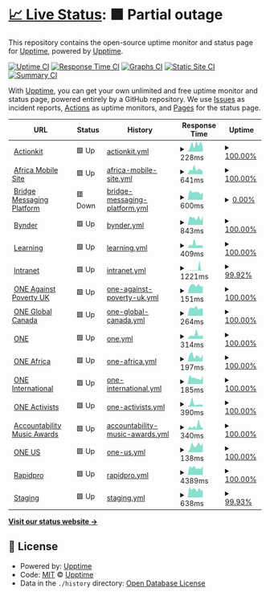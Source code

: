 # [📈 Live Status](https://status.one.org): <!--live status--> **🟧 Partial outage**

This repository contains the open-source uptime monitor and status page for [Upptime](https://upptime.js.org), powered by [Upptime](https://github.com/upptime/upptime).

[![Uptime CI](https://github.com/koj-co/upptime/workflows/Uptime%20CI/badge.svg)](https://github.com/koj-co/upptime/actions?query=workflow%3A%22Uptime+CI%22)
[![Response Time CI](https://github.com/koj-co/upptime/workflows/Response%20Time%20CI/badge.svg)](https://github.com/koj-co/upptime/actions?query=workflow%3A%22Response+Time+CI%22)
[![Graphs CI](https://github.com/koj-co/upptime/workflows/Graphs%20CI/badge.svg)](https://github.com/koj-co/upptime/actions?query=workflow%3A%22Graphs+CI%22)
[![Static Site CI](https://github.com/koj-co/upptime/workflows/Static%20Site%20CI/badge.svg)](https://github.com/koj-co/upptime/actions?query=workflow%3A%22Static+Site+CI%22)
[![Summary CI](https://github.com/koj-co/upptime/workflows/Summary%20CI/badge.svg)](https://github.com/koj-co/upptime/actions?query=workflow%3A%22Summary+CI%22)

With [Upptime](https://upptime.js.org), you can get your own unlimited and free uptime monitor and status page, powered entirely by a GitHub repository. We use [Issues](https://github.com/upptime/upptime/issues) as incident reports, [Actions](https://github.com/ONEcampaign/project_upptime/actions) as uptime monitors, and [Pages](https://status.one.org) for the status page.

<!--start: status pages-->
<!-- This summary is generated by Upptime (https://github.com/upptime/upptime) -->
<!-- Do not edit this manually, your changes will be overwritten -->
<!-- prettier-ignore -->
| URL | Status | History | Response Time | Uptime |
| --- | ------ | ------- | ------------- | ------ |
| <img alt="" src="https://favicons.githubusercontent.com/act.one.org" height="13"> [Actionkit](https://act.one.org) | 🟩 Up | [actionkit.yml](https://github.com/ONEcampaign/project_upptime/commits/HEAD/history/actionkit.yml) | <details><summary><img alt="Response time graph" src="./graphs/actionkit/response-time-week.png" height="20"> 228ms</summary><br><a href="https://status.one.org/history/actionkit"><img alt="Response time 351" src="https://img.shields.io/endpoint?url=https%3A%2F%2Fraw.githubusercontent.com%2FONEcampaign%2Fproject_upptime%2FHEAD%2Fapi%2Factionkit%2Fresponse-time.json"></a><br><a href="https://status.one.org/history/actionkit"><img alt="24-hour response time 172" src="https://img.shields.io/endpoint?url=https%3A%2F%2Fraw.githubusercontent.com%2FONEcampaign%2Fproject_upptime%2FHEAD%2Fapi%2Factionkit%2Fresponse-time-day.json"></a><br><a href="https://status.one.org/history/actionkit"><img alt="7-day response time 228" src="https://img.shields.io/endpoint?url=https%3A%2F%2Fraw.githubusercontent.com%2FONEcampaign%2Fproject_upptime%2FHEAD%2Fapi%2Factionkit%2Fresponse-time-week.json"></a><br><a href="https://status.one.org/history/actionkit"><img alt="30-day response time 267" src="https://img.shields.io/endpoint?url=https%3A%2F%2Fraw.githubusercontent.com%2FONEcampaign%2Fproject_upptime%2FHEAD%2Fapi%2Factionkit%2Fresponse-time-month.json"></a><br><a href="https://status.one.org/history/actionkit"><img alt="1-year response time 343" src="https://img.shields.io/endpoint?url=https%3A%2F%2Fraw.githubusercontent.com%2FONEcampaign%2Fproject_upptime%2FHEAD%2Fapi%2Factionkit%2Fresponse-time-year.json"></a></details> | <details><summary><a href="https://status.one.org/history/actionkit">100.00%</a></summary><a href="https://status.one.org/history/actionkit"><img alt="All-time uptime 99.99%" src="https://img.shields.io/endpoint?url=https%3A%2F%2Fraw.githubusercontent.com%2FONEcampaign%2Fproject_upptime%2FHEAD%2Fapi%2Factionkit%2Fuptime.json"></a><br><a href="https://status.one.org/history/actionkit"><img alt="24-hour uptime 100.00%" src="https://img.shields.io/endpoint?url=https%3A%2F%2Fraw.githubusercontent.com%2FONEcampaign%2Fproject_upptime%2FHEAD%2Fapi%2Factionkit%2Fuptime-day.json"></a><br><a href="https://status.one.org/history/actionkit"><img alt="7-day uptime 100.00%" src="https://img.shields.io/endpoint?url=https%3A%2F%2Fraw.githubusercontent.com%2FONEcampaign%2Fproject_upptime%2FHEAD%2Fapi%2Factionkit%2Fuptime-week.json"></a><br><a href="https://status.one.org/history/actionkit"><img alt="30-day uptime 100.00%" src="https://img.shields.io/endpoint?url=https%3A%2F%2Fraw.githubusercontent.com%2FONEcampaign%2Fproject_upptime%2FHEAD%2Fapi%2Factionkit%2Fuptime-month.json"></a><br><a href="https://status.one.org/history/actionkit"><img alt="1-year uptime 99.99%" src="https://img.shields.io/endpoint?url=https%3A%2F%2Fraw.githubusercontent.com%2FONEcampaign%2Fproject_upptime%2FHEAD%2Fapi%2Factionkit%2Fuptime-year.json"></a></details>
| <img alt="" src="https://favicons.githubusercontent.com/m.one.org" height="13"> [Africa Mobile Site](https://m.one.org/us) | 🟩 Up | [africa-mobile-site.yml](https://github.com/ONEcampaign/project_upptime/commits/HEAD/history/africa-mobile-site.yml) | <details><summary><img alt="Response time graph" src="./graphs/africa-mobile-site/response-time-week.png" height="20"> 641ms</summary><br><a href="https://status.one.org/history/africa-mobile-site"><img alt="Response time 508" src="https://img.shields.io/endpoint?url=https%3A%2F%2Fraw.githubusercontent.com%2FONEcampaign%2Fproject_upptime%2FHEAD%2Fapi%2Fafrica-mobile-site%2Fresponse-time.json"></a><br><a href="https://status.one.org/history/africa-mobile-site"><img alt="24-hour response time 369" src="https://img.shields.io/endpoint?url=https%3A%2F%2Fraw.githubusercontent.com%2FONEcampaign%2Fproject_upptime%2FHEAD%2Fapi%2Fafrica-mobile-site%2Fresponse-time-day.json"></a><br><a href="https://status.one.org/history/africa-mobile-site"><img alt="7-day response time 641" src="https://img.shields.io/endpoint?url=https%3A%2F%2Fraw.githubusercontent.com%2FONEcampaign%2Fproject_upptime%2FHEAD%2Fapi%2Fafrica-mobile-site%2Fresponse-time-week.json"></a><br><a href="https://status.one.org/history/africa-mobile-site"><img alt="30-day response time 617" src="https://img.shields.io/endpoint?url=https%3A%2F%2Fraw.githubusercontent.com%2FONEcampaign%2Fproject_upptime%2FHEAD%2Fapi%2Fafrica-mobile-site%2Fresponse-time-month.json"></a><br><a href="https://status.one.org/history/africa-mobile-site"><img alt="1-year response time 531" src="https://img.shields.io/endpoint?url=https%3A%2F%2Fraw.githubusercontent.com%2FONEcampaign%2Fproject_upptime%2FHEAD%2Fapi%2Fafrica-mobile-site%2Fresponse-time-year.json"></a></details> | <details><summary><a href="https://status.one.org/history/africa-mobile-site">100.00%</a></summary><a href="https://status.one.org/history/africa-mobile-site"><img alt="All-time uptime 99.98%" src="https://img.shields.io/endpoint?url=https%3A%2F%2Fraw.githubusercontent.com%2FONEcampaign%2Fproject_upptime%2FHEAD%2Fapi%2Fafrica-mobile-site%2Fuptime.json"></a><br><a href="https://status.one.org/history/africa-mobile-site"><img alt="24-hour uptime 100.00%" src="https://img.shields.io/endpoint?url=https%3A%2F%2Fraw.githubusercontent.com%2FONEcampaign%2Fproject_upptime%2FHEAD%2Fapi%2Fafrica-mobile-site%2Fuptime-day.json"></a><br><a href="https://status.one.org/history/africa-mobile-site"><img alt="7-day uptime 100.00%" src="https://img.shields.io/endpoint?url=https%3A%2F%2Fraw.githubusercontent.com%2FONEcampaign%2Fproject_upptime%2FHEAD%2Fapi%2Fafrica-mobile-site%2Fuptime-week.json"></a><br><a href="https://status.one.org/history/africa-mobile-site"><img alt="30-day uptime 100.00%" src="https://img.shields.io/endpoint?url=https%3A%2F%2Fraw.githubusercontent.com%2FONEcampaign%2Fproject_upptime%2FHEAD%2Fapi%2Fafrica-mobile-site%2Fuptime-month.json"></a><br><a href="https://status.one.org/history/africa-mobile-site"><img alt="1-year uptime 99.99%" src="https://img.shields.io/endpoint?url=https%3A%2F%2Fraw.githubusercontent.com%2FONEcampaign%2Fproject_upptime%2FHEAD%2Fapi%2Fafrica-mobile-site%2Fuptime-year.json"></a></details>
| <img alt="" src="https://favicons.githubusercontent.com/api.messaging.dev.one.org" height="13"> [Bridge Messaging Platform](https://api.messaging.dev.one.org/prod/gqlgw/countries/fuzzySearch?search=test) | 🟥 Down | [bridge-messaging-platform.yml](https://github.com/ONEcampaign/project_upptime/commits/HEAD/history/bridge-messaging-platform.yml) | <details><summary><img alt="Response time graph" src="./graphs/bridge-messaging-platform/response-time-week.png" height="20"> 600ms</summary><br><a href="https://status.one.org/history/bridge-messaging-platform"><img alt="Response time 584" src="https://img.shields.io/endpoint?url=https%3A%2F%2Fraw.githubusercontent.com%2FONEcampaign%2Fproject_upptime%2FHEAD%2Fapi%2Fbridge-messaging-platform%2Fresponse-time.json"></a><br><a href="https://status.one.org/history/bridge-messaging-platform"><img alt="24-hour response time 604" src="https://img.shields.io/endpoint?url=https%3A%2F%2Fraw.githubusercontent.com%2FONEcampaign%2Fproject_upptime%2FHEAD%2Fapi%2Fbridge-messaging-platform%2Fresponse-time-day.json"></a><br><a href="https://status.one.org/history/bridge-messaging-platform"><img alt="7-day response time 600" src="https://img.shields.io/endpoint?url=https%3A%2F%2Fraw.githubusercontent.com%2FONEcampaign%2Fproject_upptime%2FHEAD%2Fapi%2Fbridge-messaging-platform%2Fresponse-time-week.json"></a><br><a href="https://status.one.org/history/bridge-messaging-platform"><img alt="30-day response time 564" src="https://img.shields.io/endpoint?url=https%3A%2F%2Fraw.githubusercontent.com%2FONEcampaign%2Fproject_upptime%2FHEAD%2Fapi%2Fbridge-messaging-platform%2Fresponse-time-month.json"></a><br><a href="https://status.one.org/history/bridge-messaging-platform"><img alt="1-year response time 618" src="https://img.shields.io/endpoint?url=https%3A%2F%2Fraw.githubusercontent.com%2FONEcampaign%2Fproject_upptime%2FHEAD%2Fapi%2Fbridge-messaging-platform%2Fresponse-time-year.json"></a></details> | <details><summary><a href="https://status.one.org/history/bridge-messaging-platform">0.00%</a></summary><a href="https://status.one.org/history/bridge-messaging-platform"><img alt="All-time uptime 90.87%" src="https://img.shields.io/endpoint?url=https%3A%2F%2Fraw.githubusercontent.com%2FONEcampaign%2Fproject_upptime%2FHEAD%2Fapi%2Fbridge-messaging-platform%2Fuptime.json"></a><br><a href="https://status.one.org/history/bridge-messaging-platform"><img alt="24-hour uptime 0.00%" src="https://img.shields.io/endpoint?url=https%3A%2F%2Fraw.githubusercontent.com%2FONEcampaign%2Fproject_upptime%2FHEAD%2Fapi%2Fbridge-messaging-platform%2Fuptime-day.json"></a><br><a href="https://status.one.org/history/bridge-messaging-platform"><img alt="7-day uptime 0.00%" src="https://img.shields.io/endpoint?url=https%3A%2F%2Fraw.githubusercontent.com%2FONEcampaign%2Fproject_upptime%2FHEAD%2Fapi%2Fbridge-messaging-platform%2Fuptime-week.json"></a><br><a href="https://status.one.org/history/bridge-messaging-platform"><img alt="30-day uptime 7.96%" src="https://img.shields.io/endpoint?url=https%3A%2F%2Fraw.githubusercontent.com%2FONEcampaign%2Fproject_upptime%2FHEAD%2Fapi%2Fbridge-messaging-platform%2Fuptime-month.json"></a><br><a href="https://status.one.org/history/bridge-messaging-platform"><img alt="1-year uptime 88.42%" src="https://img.shields.io/endpoint?url=https%3A%2F%2Fraw.githubusercontent.com%2FONEcampaign%2Fproject_upptime%2FHEAD%2Fapi%2Fbridge-messaging-platform%2Fuptime-year.json"></a></details>
| <img alt="" src="https://favicons.githubusercontent.com/assets.one.org" height="13"> [Bynder](https://assets.one.org) | 🟩 Up | [bynder.yml](https://github.com/ONEcampaign/project_upptime/commits/HEAD/history/bynder.yml) | <details><summary><img alt="Response time graph" src="./graphs/bynder/response-time-week.png" height="20"> 843ms</summary><br><a href="https://status.one.org/history/bynder"><img alt="Response time 688" src="https://img.shields.io/endpoint?url=https%3A%2F%2Fraw.githubusercontent.com%2FONEcampaign%2Fproject_upptime%2FHEAD%2Fapi%2Fbynder%2Fresponse-time.json"></a><br><a href="https://status.one.org/history/bynder"><img alt="24-hour response time 1038" src="https://img.shields.io/endpoint?url=https%3A%2F%2Fraw.githubusercontent.com%2FONEcampaign%2Fproject_upptime%2FHEAD%2Fapi%2Fbynder%2Fresponse-time-day.json"></a><br><a href="https://status.one.org/history/bynder"><img alt="7-day response time 843" src="https://img.shields.io/endpoint?url=https%3A%2F%2Fraw.githubusercontent.com%2FONEcampaign%2Fproject_upptime%2FHEAD%2Fapi%2Fbynder%2Fresponse-time-week.json"></a><br><a href="https://status.one.org/history/bynder"><img alt="30-day response time 796" src="https://img.shields.io/endpoint?url=https%3A%2F%2Fraw.githubusercontent.com%2FONEcampaign%2Fproject_upptime%2FHEAD%2Fapi%2Fbynder%2Fresponse-time-month.json"></a><br><a href="https://status.one.org/history/bynder"><img alt="1-year response time 762" src="https://img.shields.io/endpoint?url=https%3A%2F%2Fraw.githubusercontent.com%2FONEcampaign%2Fproject_upptime%2FHEAD%2Fapi%2Fbynder%2Fresponse-time-year.json"></a></details> | <details><summary><a href="https://status.one.org/history/bynder">100.00%</a></summary><a href="https://status.one.org/history/bynder"><img alt="All-time uptime 99.98%" src="https://img.shields.io/endpoint?url=https%3A%2F%2Fraw.githubusercontent.com%2FONEcampaign%2Fproject_upptime%2FHEAD%2Fapi%2Fbynder%2Fuptime.json"></a><br><a href="https://status.one.org/history/bynder"><img alt="24-hour uptime 100.00%" src="https://img.shields.io/endpoint?url=https%3A%2F%2Fraw.githubusercontent.com%2FONEcampaign%2Fproject_upptime%2FHEAD%2Fapi%2Fbynder%2Fuptime-day.json"></a><br><a href="https://status.one.org/history/bynder"><img alt="7-day uptime 100.00%" src="https://img.shields.io/endpoint?url=https%3A%2F%2Fraw.githubusercontent.com%2FONEcampaign%2Fproject_upptime%2FHEAD%2Fapi%2Fbynder%2Fuptime-week.json"></a><br><a href="https://status.one.org/history/bynder"><img alt="30-day uptime 100.00%" src="https://img.shields.io/endpoint?url=https%3A%2F%2Fraw.githubusercontent.com%2FONEcampaign%2Fproject_upptime%2FHEAD%2Fapi%2Fbynder%2Fuptime-month.json"></a><br><a href="https://status.one.org/history/bynder"><img alt="1-year uptime 99.97%" src="https://img.shields.io/endpoint?url=https%3A%2F%2Fraw.githubusercontent.com%2FONEcampaign%2Fproject_upptime%2FHEAD%2Fapi%2Fbynder%2Fuptime-year.json"></a></details>
| <img alt="" src="https://favicons.githubusercontent.com/learning.one.org" height="13"> [Learning](https://learning.one.org) | 🟩 Up | [learning.yml](https://github.com/ONEcampaign/project_upptime/commits/HEAD/history/learning.yml) | <details><summary><img alt="Response time graph" src="./graphs/learning/response-time-week.png" height="20"> 409ms</summary><br><a href="https://status.one.org/history/learning"><img alt="Response time 351" src="https://img.shields.io/endpoint?url=https%3A%2F%2Fraw.githubusercontent.com%2FONEcampaign%2Fproject_upptime%2FHEAD%2Fapi%2Flearning%2Fresponse-time.json"></a><br><a href="https://status.one.org/history/learning"><img alt="24-hour response time 317" src="https://img.shields.io/endpoint?url=https%3A%2F%2Fraw.githubusercontent.com%2FONEcampaign%2Fproject_upptime%2FHEAD%2Fapi%2Flearning%2Fresponse-time-day.json"></a><br><a href="https://status.one.org/history/learning"><img alt="7-day response time 409" src="https://img.shields.io/endpoint?url=https%3A%2F%2Fraw.githubusercontent.com%2FONEcampaign%2Fproject_upptime%2FHEAD%2Fapi%2Flearning%2Fresponse-time-week.json"></a><br><a href="https://status.one.org/history/learning"><img alt="30-day response time 361" src="https://img.shields.io/endpoint?url=https%3A%2F%2Fraw.githubusercontent.com%2FONEcampaign%2Fproject_upptime%2FHEAD%2Fapi%2Flearning%2Fresponse-time-month.json"></a><br><a href="https://status.one.org/history/learning"><img alt="1-year response time 351" src="https://img.shields.io/endpoint?url=https%3A%2F%2Fraw.githubusercontent.com%2FONEcampaign%2Fproject_upptime%2FHEAD%2Fapi%2Flearning%2Fresponse-time-year.json"></a></details> | <details><summary><a href="https://status.one.org/history/learning">100.00%</a></summary><a href="https://status.one.org/history/learning"><img alt="All-time uptime 99.99%" src="https://img.shields.io/endpoint?url=https%3A%2F%2Fraw.githubusercontent.com%2FONEcampaign%2Fproject_upptime%2FHEAD%2Fapi%2Flearning%2Fuptime.json"></a><br><a href="https://status.one.org/history/learning"><img alt="24-hour uptime 100.00%" src="https://img.shields.io/endpoint?url=https%3A%2F%2Fraw.githubusercontent.com%2FONEcampaign%2Fproject_upptime%2FHEAD%2Fapi%2Flearning%2Fuptime-day.json"></a><br><a href="https://status.one.org/history/learning"><img alt="7-day uptime 100.00%" src="https://img.shields.io/endpoint?url=https%3A%2F%2Fraw.githubusercontent.com%2FONEcampaign%2Fproject_upptime%2FHEAD%2Fapi%2Flearning%2Fuptime-week.json"></a><br><a href="https://status.one.org/history/learning"><img alt="30-day uptime 99.97%" src="https://img.shields.io/endpoint?url=https%3A%2F%2Fraw.githubusercontent.com%2FONEcampaign%2Fproject_upptime%2FHEAD%2Fapi%2Flearning%2Fuptime-month.json"></a><br><a href="https://status.one.org/history/learning"><img alt="1-year uptime 99.99%" src="https://img.shields.io/endpoint?url=https%3A%2F%2Fraw.githubusercontent.com%2FONEcampaign%2Fproject_upptime%2FHEAD%2Fapi%2Flearning%2Fuptime-year.json"></a></details>
| <img alt="" src="https://favicons.githubusercontent.com/intranet.one.org" height="13"> [Intranet](https://intranet.one.org) | 🟩 Up | [intranet.yml](https://github.com/ONEcampaign/project_upptime/commits/HEAD/history/intranet.yml) | <details><summary><img alt="Response time graph" src="./graphs/intranet/response-time-week.png" height="20"> 1221ms</summary><br><a href="https://status.one.org/history/intranet"><img alt="Response time 1274" src="https://img.shields.io/endpoint?url=https%3A%2F%2Fraw.githubusercontent.com%2FONEcampaign%2Fproject_upptime%2FHEAD%2Fapi%2Fintranet%2Fresponse-time.json"></a><br><a href="https://status.one.org/history/intranet"><img alt="24-hour response time 3209" src="https://img.shields.io/endpoint?url=https%3A%2F%2Fraw.githubusercontent.com%2FONEcampaign%2Fproject_upptime%2FHEAD%2Fapi%2Fintranet%2Fresponse-time-day.json"></a><br><a href="https://status.one.org/history/intranet"><img alt="7-day response time 1221" src="https://img.shields.io/endpoint?url=https%3A%2F%2Fraw.githubusercontent.com%2FONEcampaign%2Fproject_upptime%2FHEAD%2Fapi%2Fintranet%2Fresponse-time-week.json"></a><br><a href="https://status.one.org/history/intranet"><img alt="30-day response time 1136" src="https://img.shields.io/endpoint?url=https%3A%2F%2Fraw.githubusercontent.com%2FONEcampaign%2Fproject_upptime%2FHEAD%2Fapi%2Fintranet%2Fresponse-time-month.json"></a><br><a href="https://status.one.org/history/intranet"><img alt="1-year response time 1213" src="https://img.shields.io/endpoint?url=https%3A%2F%2Fraw.githubusercontent.com%2FONEcampaign%2Fproject_upptime%2FHEAD%2Fapi%2Fintranet%2Fresponse-time-year.json"></a></details> | <details><summary><a href="https://status.one.org/history/intranet">99.92%</a></summary><a href="https://status.one.org/history/intranet"><img alt="All-time uptime 99.96%" src="https://img.shields.io/endpoint?url=https%3A%2F%2Fraw.githubusercontent.com%2FONEcampaign%2Fproject_upptime%2FHEAD%2Fapi%2Fintranet%2Fuptime.json"></a><br><a href="https://status.one.org/history/intranet"><img alt="24-hour uptime 99.42%" src="https://img.shields.io/endpoint?url=https%3A%2F%2Fraw.githubusercontent.com%2FONEcampaign%2Fproject_upptime%2FHEAD%2Fapi%2Fintranet%2Fuptime-day.json"></a><br><a href="https://status.one.org/history/intranet"><img alt="7-day uptime 99.92%" src="https://img.shields.io/endpoint?url=https%3A%2F%2Fraw.githubusercontent.com%2FONEcampaign%2Fproject_upptime%2FHEAD%2Fapi%2Fintranet%2Fuptime-week.json"></a><br><a href="https://status.one.org/history/intranet"><img alt="30-day uptime 99.92%" src="https://img.shields.io/endpoint?url=https%3A%2F%2Fraw.githubusercontent.com%2FONEcampaign%2Fproject_upptime%2FHEAD%2Fapi%2Fintranet%2Fuptime-month.json"></a><br><a href="https://status.one.org/history/intranet"><img alt="1-year uptime 99.96%" src="https://img.shields.io/endpoint?url=https%3A%2F%2Fraw.githubusercontent.com%2FONEcampaign%2Fproject_upptime%2FHEAD%2Fapi%2Fintranet%2Fuptime-year.json"></a></details>
| <img alt="" src="https://favicons.githubusercontent.com/www.oneagainstpoverty.org.uk" height="13"> [ONE Against Poverty UK](https://www.oneagainstpoverty.org.uk) | 🟩 Up | [one-against-poverty-uk.yml](https://github.com/ONEcampaign/project_upptime/commits/HEAD/history/one-against-poverty-uk.yml) | <details><summary><img alt="Response time graph" src="./graphs/one-against-poverty-uk/response-time-week.png" height="20"> 151ms</summary><br><a href="https://status.one.org/history/one-against-poverty-uk"><img alt="Response time 197" src="https://img.shields.io/endpoint?url=https%3A%2F%2Fraw.githubusercontent.com%2FONEcampaign%2Fproject_upptime%2FHEAD%2Fapi%2Fone-against-poverty-uk%2Fresponse-time.json"></a><br><a href="https://status.one.org/history/one-against-poverty-uk"><img alt="24-hour response time 132" src="https://img.shields.io/endpoint?url=https%3A%2F%2Fraw.githubusercontent.com%2FONEcampaign%2Fproject_upptime%2FHEAD%2Fapi%2Fone-against-poverty-uk%2Fresponse-time-day.json"></a><br><a href="https://status.one.org/history/one-against-poverty-uk"><img alt="7-day response time 151" src="https://img.shields.io/endpoint?url=https%3A%2F%2Fraw.githubusercontent.com%2FONEcampaign%2Fproject_upptime%2FHEAD%2Fapi%2Fone-against-poverty-uk%2Fresponse-time-week.json"></a><br><a href="https://status.one.org/history/one-against-poverty-uk"><img alt="30-day response time 152" src="https://img.shields.io/endpoint?url=https%3A%2F%2Fraw.githubusercontent.com%2FONEcampaign%2Fproject_upptime%2FHEAD%2Fapi%2Fone-against-poverty-uk%2Fresponse-time-month.json"></a><br><a href="https://status.one.org/history/one-against-poverty-uk"><img alt="1-year response time 214" src="https://img.shields.io/endpoint?url=https%3A%2F%2Fraw.githubusercontent.com%2FONEcampaign%2Fproject_upptime%2FHEAD%2Fapi%2Fone-against-poverty-uk%2Fresponse-time-year.json"></a></details> | <details><summary><a href="https://status.one.org/history/one-against-poverty-uk">100.00%</a></summary><a href="https://status.one.org/history/one-against-poverty-uk"><img alt="All-time uptime 99.96%" src="https://img.shields.io/endpoint?url=https%3A%2F%2Fraw.githubusercontent.com%2FONEcampaign%2Fproject_upptime%2FHEAD%2Fapi%2Fone-against-poverty-uk%2Fuptime.json"></a><br><a href="https://status.one.org/history/one-against-poverty-uk"><img alt="24-hour uptime 100.00%" src="https://img.shields.io/endpoint?url=https%3A%2F%2Fraw.githubusercontent.com%2FONEcampaign%2Fproject_upptime%2FHEAD%2Fapi%2Fone-against-poverty-uk%2Fuptime-day.json"></a><br><a href="https://status.one.org/history/one-against-poverty-uk"><img alt="7-day uptime 100.00%" src="https://img.shields.io/endpoint?url=https%3A%2F%2Fraw.githubusercontent.com%2FONEcampaign%2Fproject_upptime%2FHEAD%2Fapi%2Fone-against-poverty-uk%2Fuptime-week.json"></a><br><a href="https://status.one.org/history/one-against-poverty-uk"><img alt="30-day uptime 100.00%" src="https://img.shields.io/endpoint?url=https%3A%2F%2Fraw.githubusercontent.com%2FONEcampaign%2Fproject_upptime%2FHEAD%2Fapi%2Fone-against-poverty-uk%2Fuptime-month.json"></a><br><a href="https://status.one.org/history/one-against-poverty-uk"><img alt="1-year uptime 99.99%" src="https://img.shields.io/endpoint?url=https%3A%2F%2Fraw.githubusercontent.com%2FONEcampaign%2Fproject_upptime%2FHEAD%2Fapi%2Fone-against-poverty-uk%2Fuptime-year.json"></a></details>
| <img alt="" src="https://favicons.githubusercontent.com/www.oneglobalcanada.com" height="13"> [ONE Global Canada](https://www.oneglobalcanada.com) | 🟩 Up | [one-global-canada.yml](https://github.com/ONEcampaign/project_upptime/commits/HEAD/history/one-global-canada.yml) | <details><summary><img alt="Response time graph" src="./graphs/one-global-canada/response-time-week.png" height="20"> 264ms</summary><br><a href="https://status.one.org/history/one-global-canada"><img alt="Response time 220" src="https://img.shields.io/endpoint?url=https%3A%2F%2Fraw.githubusercontent.com%2FONEcampaign%2Fproject_upptime%2FHEAD%2Fapi%2Fone-global-canada%2Fresponse-time.json"></a><br><a href="https://status.one.org/history/one-global-canada"><img alt="24-hour response time 244" src="https://img.shields.io/endpoint?url=https%3A%2F%2Fraw.githubusercontent.com%2FONEcampaign%2Fproject_upptime%2FHEAD%2Fapi%2Fone-global-canada%2Fresponse-time-day.json"></a><br><a href="https://status.one.org/history/one-global-canada"><img alt="7-day response time 264" src="https://img.shields.io/endpoint?url=https%3A%2F%2Fraw.githubusercontent.com%2FONEcampaign%2Fproject_upptime%2FHEAD%2Fapi%2Fone-global-canada%2Fresponse-time-week.json"></a><br><a href="https://status.one.org/history/one-global-canada"><img alt="30-day response time 253" src="https://img.shields.io/endpoint?url=https%3A%2F%2Fraw.githubusercontent.com%2FONEcampaign%2Fproject_upptime%2FHEAD%2Fapi%2Fone-global-canada%2Fresponse-time-month.json"></a><br><a href="https://status.one.org/history/one-global-canada"><img alt="1-year response time 252" src="https://img.shields.io/endpoint?url=https%3A%2F%2Fraw.githubusercontent.com%2FONEcampaign%2Fproject_upptime%2FHEAD%2Fapi%2Fone-global-canada%2Fresponse-time-year.json"></a></details> | <details><summary><a href="https://status.one.org/history/one-global-canada">100.00%</a></summary><a href="https://status.one.org/history/one-global-canada"><img alt="All-time uptime 99.98%" src="https://img.shields.io/endpoint?url=https%3A%2F%2Fraw.githubusercontent.com%2FONEcampaign%2Fproject_upptime%2FHEAD%2Fapi%2Fone-global-canada%2Fuptime.json"></a><br><a href="https://status.one.org/history/one-global-canada"><img alt="24-hour uptime 100.00%" src="https://img.shields.io/endpoint?url=https%3A%2F%2Fraw.githubusercontent.com%2FONEcampaign%2Fproject_upptime%2FHEAD%2Fapi%2Fone-global-canada%2Fuptime-day.json"></a><br><a href="https://status.one.org/history/one-global-canada"><img alt="7-day uptime 100.00%" src="https://img.shields.io/endpoint?url=https%3A%2F%2Fraw.githubusercontent.com%2FONEcampaign%2Fproject_upptime%2FHEAD%2Fapi%2Fone-global-canada%2Fuptime-week.json"></a><br><a href="https://status.one.org/history/one-global-canada"><img alt="30-day uptime 100.00%" src="https://img.shields.io/endpoint?url=https%3A%2F%2Fraw.githubusercontent.com%2FONEcampaign%2Fproject_upptime%2FHEAD%2Fapi%2Fone-global-canada%2Fuptime-month.json"></a><br><a href="https://status.one.org/history/one-global-canada"><img alt="1-year uptime 99.99%" src="https://img.shields.io/endpoint?url=https%3A%2F%2Fraw.githubusercontent.com%2FONEcampaign%2Fproject_upptime%2FHEAD%2Fapi%2Fone-global-canada%2Fuptime-year.json"></a></details>
| <img alt="" src="https://favicons.githubusercontent.com/www.one.org" height="13"> [ONE](https://www.one.org) | 🟩 Up | [one.yml](https://github.com/ONEcampaign/project_upptime/commits/HEAD/history/one.yml) | <details><summary><img alt="Response time graph" src="./graphs/one/response-time-week.png" height="20"> 314ms</summary><br><a href="https://status.one.org/history/one"><img alt="Response time 299" src="https://img.shields.io/endpoint?url=https%3A%2F%2Fraw.githubusercontent.com%2FONEcampaign%2Fproject_upptime%2FHEAD%2Fapi%2Fone%2Fresponse-time.json"></a><br><a href="https://status.one.org/history/one"><img alt="24-hour response time 300" src="https://img.shields.io/endpoint?url=https%3A%2F%2Fraw.githubusercontent.com%2FONEcampaign%2Fproject_upptime%2FHEAD%2Fapi%2Fone%2Fresponse-time-day.json"></a><br><a href="https://status.one.org/history/one"><img alt="7-day response time 314" src="https://img.shields.io/endpoint?url=https%3A%2F%2Fraw.githubusercontent.com%2FONEcampaign%2Fproject_upptime%2FHEAD%2Fapi%2Fone%2Fresponse-time-week.json"></a><br><a href="https://status.one.org/history/one"><img alt="30-day response time 293" src="https://img.shields.io/endpoint?url=https%3A%2F%2Fraw.githubusercontent.com%2FONEcampaign%2Fproject_upptime%2FHEAD%2Fapi%2Fone%2Fresponse-time-month.json"></a><br><a href="https://status.one.org/history/one"><img alt="1-year response time 283" src="https://img.shields.io/endpoint?url=https%3A%2F%2Fraw.githubusercontent.com%2FONEcampaign%2Fproject_upptime%2FHEAD%2Fapi%2Fone%2Fresponse-time-year.json"></a></details> | <details><summary><a href="https://status.one.org/history/one">100.00%</a></summary><a href="https://status.one.org/history/one"><img alt="All-time uptime 99.99%" src="https://img.shields.io/endpoint?url=https%3A%2F%2Fraw.githubusercontent.com%2FONEcampaign%2Fproject_upptime%2FHEAD%2Fapi%2Fone%2Fuptime.json"></a><br><a href="https://status.one.org/history/one"><img alt="24-hour uptime 100.00%" src="https://img.shields.io/endpoint?url=https%3A%2F%2Fraw.githubusercontent.com%2FONEcampaign%2Fproject_upptime%2FHEAD%2Fapi%2Fone%2Fuptime-day.json"></a><br><a href="https://status.one.org/history/one"><img alt="7-day uptime 100.00%" src="https://img.shields.io/endpoint?url=https%3A%2F%2Fraw.githubusercontent.com%2FONEcampaign%2Fproject_upptime%2FHEAD%2Fapi%2Fone%2Fuptime-week.json"></a><br><a href="https://status.one.org/history/one"><img alt="30-day uptime 100.00%" src="https://img.shields.io/endpoint?url=https%3A%2F%2Fraw.githubusercontent.com%2FONEcampaign%2Fproject_upptime%2FHEAD%2Fapi%2Fone%2Fuptime-month.json"></a><br><a href="https://status.one.org/history/one"><img alt="1-year uptime 99.99%" src="https://img.shields.io/endpoint?url=https%3A%2F%2Fraw.githubusercontent.com%2FONEcampaign%2Fproject_upptime%2FHEAD%2Fapi%2Fone%2Fuptime-year.json"></a></details>
| <img alt="" src="https://favicons.githubusercontent.com/www.one.org" height="13"> [ONE Africa](https://www.one.org/africa) | 🟩 Up | [one-africa.yml](https://github.com/ONEcampaign/project_upptime/commits/HEAD/history/one-africa.yml) | <details><summary><img alt="Response time graph" src="./graphs/one-africa/response-time-week.png" height="20"> 197ms</summary><br><a href="https://status.one.org/history/one-africa"><img alt="Response time 196" src="https://img.shields.io/endpoint?url=https%3A%2F%2Fraw.githubusercontent.com%2FONEcampaign%2Fproject_upptime%2FHEAD%2Fapi%2Fone-africa%2Fresponse-time.json"></a><br><a href="https://status.one.org/history/one-africa"><img alt="24-hour response time 232" src="https://img.shields.io/endpoint?url=https%3A%2F%2Fraw.githubusercontent.com%2FONEcampaign%2Fproject_upptime%2FHEAD%2Fapi%2Fone-africa%2Fresponse-time-day.json"></a><br><a href="https://status.one.org/history/one-africa"><img alt="7-day response time 197" src="https://img.shields.io/endpoint?url=https%3A%2F%2Fraw.githubusercontent.com%2FONEcampaign%2Fproject_upptime%2FHEAD%2Fapi%2Fone-africa%2Fresponse-time-week.json"></a><br><a href="https://status.one.org/history/one-africa"><img alt="30-day response time 210" src="https://img.shields.io/endpoint?url=https%3A%2F%2Fraw.githubusercontent.com%2FONEcampaign%2Fproject_upptime%2FHEAD%2Fapi%2Fone-africa%2Fresponse-time-month.json"></a><br><a href="https://status.one.org/history/one-africa"><img alt="1-year response time 161" src="https://img.shields.io/endpoint?url=https%3A%2F%2Fraw.githubusercontent.com%2FONEcampaign%2Fproject_upptime%2FHEAD%2Fapi%2Fone-africa%2Fresponse-time-year.json"></a></details> | <details><summary><a href="https://status.one.org/history/one-africa">100.00%</a></summary><a href="https://status.one.org/history/one-africa"><img alt="All-time uptime 99.99%" src="https://img.shields.io/endpoint?url=https%3A%2F%2Fraw.githubusercontent.com%2FONEcampaign%2Fproject_upptime%2FHEAD%2Fapi%2Fone-africa%2Fuptime.json"></a><br><a href="https://status.one.org/history/one-africa"><img alt="24-hour uptime 100.00%" src="https://img.shields.io/endpoint?url=https%3A%2F%2Fraw.githubusercontent.com%2FONEcampaign%2Fproject_upptime%2FHEAD%2Fapi%2Fone-africa%2Fuptime-day.json"></a><br><a href="https://status.one.org/history/one-africa"><img alt="7-day uptime 100.00%" src="https://img.shields.io/endpoint?url=https%3A%2F%2Fraw.githubusercontent.com%2FONEcampaign%2Fproject_upptime%2FHEAD%2Fapi%2Fone-africa%2Fuptime-week.json"></a><br><a href="https://status.one.org/history/one-africa"><img alt="30-day uptime 100.00%" src="https://img.shields.io/endpoint?url=https%3A%2F%2Fraw.githubusercontent.com%2FONEcampaign%2Fproject_upptime%2FHEAD%2Fapi%2Fone-africa%2Fuptime-month.json"></a><br><a href="https://status.one.org/history/one-africa"><img alt="1-year uptime 99.99%" src="https://img.shields.io/endpoint?url=https%3A%2F%2Fraw.githubusercontent.com%2FONEcampaign%2Fproject_upptime%2FHEAD%2Fapi%2Fone-africa%2Fuptime-year.json"></a></details>
| <img alt="" src="https://favicons.githubusercontent.com/www.one.org" height="13"> [ONE International](https://www.one.org/international) | 🟩 Up | [one-international.yml](https://github.com/ONEcampaign/project_upptime/commits/HEAD/history/one-international.yml) | <details><summary><img alt="Response time graph" src="./graphs/one-international/response-time-week.png" height="20"> 185ms</summary><br><a href="https://status.one.org/history/one-international"><img alt="Response time 165" src="https://img.shields.io/endpoint?url=https%3A%2F%2Fraw.githubusercontent.com%2FONEcampaign%2Fproject_upptime%2FHEAD%2Fapi%2Fone-international%2Fresponse-time.json"></a><br><a href="https://status.one.org/history/one-international"><img alt="24-hour response time 257" src="https://img.shields.io/endpoint?url=https%3A%2F%2Fraw.githubusercontent.com%2FONEcampaign%2Fproject_upptime%2FHEAD%2Fapi%2Fone-international%2Fresponse-time-day.json"></a><br><a href="https://status.one.org/history/one-international"><img alt="7-day response time 185" src="https://img.shields.io/endpoint?url=https%3A%2F%2Fraw.githubusercontent.com%2FONEcampaign%2Fproject_upptime%2FHEAD%2Fapi%2Fone-international%2Fresponse-time-week.json"></a><br><a href="https://status.one.org/history/one-international"><img alt="30-day response time 173" src="https://img.shields.io/endpoint?url=https%3A%2F%2Fraw.githubusercontent.com%2FONEcampaign%2Fproject_upptime%2FHEAD%2Fapi%2Fone-international%2Fresponse-time-month.json"></a><br><a href="https://status.one.org/history/one-international"><img alt="1-year response time 145" src="https://img.shields.io/endpoint?url=https%3A%2F%2Fraw.githubusercontent.com%2FONEcampaign%2Fproject_upptime%2FHEAD%2Fapi%2Fone-international%2Fresponse-time-year.json"></a></details> | <details><summary><a href="https://status.one.org/history/one-international">100.00%</a></summary><a href="https://status.one.org/history/one-international"><img alt="All-time uptime 99.99%" src="https://img.shields.io/endpoint?url=https%3A%2F%2Fraw.githubusercontent.com%2FONEcampaign%2Fproject_upptime%2FHEAD%2Fapi%2Fone-international%2Fuptime.json"></a><br><a href="https://status.one.org/history/one-international"><img alt="24-hour uptime 100.00%" src="https://img.shields.io/endpoint?url=https%3A%2F%2Fraw.githubusercontent.com%2FONEcampaign%2Fproject_upptime%2FHEAD%2Fapi%2Fone-international%2Fuptime-day.json"></a><br><a href="https://status.one.org/history/one-international"><img alt="7-day uptime 100.00%" src="https://img.shields.io/endpoint?url=https%3A%2F%2Fraw.githubusercontent.com%2FONEcampaign%2Fproject_upptime%2FHEAD%2Fapi%2Fone-international%2Fuptime-week.json"></a><br><a href="https://status.one.org/history/one-international"><img alt="30-day uptime 100.00%" src="https://img.shields.io/endpoint?url=https%3A%2F%2Fraw.githubusercontent.com%2FONEcampaign%2Fproject_upptime%2FHEAD%2Fapi%2Fone-international%2Fuptime-month.json"></a><br><a href="https://status.one.org/history/one-international"><img alt="1-year uptime 99.99%" src="https://img.shields.io/endpoint?url=https%3A%2F%2Fraw.githubusercontent.com%2FONEcampaign%2Fproject_upptime%2FHEAD%2Fapi%2Fone-international%2Fuptime-year.json"></a></details>
| <img alt="" src="https://favicons.githubusercontent.com/activists.one.org" height="13"> [ONE Activists](https://activists.one.org/) | 🟩 Up | [one-activists.yml](https://github.com/ONEcampaign/project_upptime/commits/HEAD/history/one-activists.yml) | <details><summary><img alt="Response time graph" src="./graphs/one-activists/response-time-week.png" height="20"> 390ms</summary><br><a href="https://status.one.org/history/one-activists"><img alt="Response time 440" src="https://img.shields.io/endpoint?url=https%3A%2F%2Fraw.githubusercontent.com%2FONEcampaign%2Fproject_upptime%2FHEAD%2Fapi%2Fone-activists%2Fresponse-time.json"></a><br><a href="https://status.one.org/history/one-activists"><img alt="24-hour response time 214" src="https://img.shields.io/endpoint?url=https%3A%2F%2Fraw.githubusercontent.com%2FONEcampaign%2Fproject_upptime%2FHEAD%2Fapi%2Fone-activists%2Fresponse-time-day.json"></a><br><a href="https://status.one.org/history/one-activists"><img alt="7-day response time 390" src="https://img.shields.io/endpoint?url=https%3A%2F%2Fraw.githubusercontent.com%2FONEcampaign%2Fproject_upptime%2FHEAD%2Fapi%2Fone-activists%2Fresponse-time-week.json"></a><br><a href="https://status.one.org/history/one-activists"><img alt="30-day response time 369" src="https://img.shields.io/endpoint?url=https%3A%2F%2Fraw.githubusercontent.com%2FONEcampaign%2Fproject_upptime%2FHEAD%2Fapi%2Fone-activists%2Fresponse-time-month.json"></a><br><a href="https://status.one.org/history/one-activists"><img alt="1-year response time 393" src="https://img.shields.io/endpoint?url=https%3A%2F%2Fraw.githubusercontent.com%2FONEcampaign%2Fproject_upptime%2FHEAD%2Fapi%2Fone-activists%2Fresponse-time-year.json"></a></details> | <details><summary><a href="https://status.one.org/history/one-activists">100.00%</a></summary><a href="https://status.one.org/history/one-activists"><img alt="All-time uptime 100.00%" src="https://img.shields.io/endpoint?url=https%3A%2F%2Fraw.githubusercontent.com%2FONEcampaign%2Fproject_upptime%2FHEAD%2Fapi%2Fone-activists%2Fuptime.json"></a><br><a href="https://status.one.org/history/one-activists"><img alt="24-hour uptime 100.00%" src="https://img.shields.io/endpoint?url=https%3A%2F%2Fraw.githubusercontent.com%2FONEcampaign%2Fproject_upptime%2FHEAD%2Fapi%2Fone-activists%2Fuptime-day.json"></a><br><a href="https://status.one.org/history/one-activists"><img alt="7-day uptime 100.00%" src="https://img.shields.io/endpoint?url=https%3A%2F%2Fraw.githubusercontent.com%2FONEcampaign%2Fproject_upptime%2FHEAD%2Fapi%2Fone-activists%2Fuptime-week.json"></a><br><a href="https://status.one.org/history/one-activists"><img alt="30-day uptime 100.00%" src="https://img.shields.io/endpoint?url=https%3A%2F%2Fraw.githubusercontent.com%2FONEcampaign%2Fproject_upptime%2FHEAD%2Fapi%2Fone-activists%2Fuptime-month.json"></a><br><a href="https://status.one.org/history/one-activists"><img alt="1-year uptime 99.99%" src="https://img.shields.io/endpoint?url=https%3A%2F%2Fraw.githubusercontent.com%2FONEcampaign%2Fproject_upptime%2FHEAD%2Fapi%2Fone-activists%2Fuptime-year.json"></a></details>
| <img alt="" src="https://favicons.githubusercontent.com/www.accountabilitymusicawards.org" height="13"> [Accountability Music Awards](https://www.accountabilitymusicawards.org) | 🟩 Up | [accountability-music-awards.yml](https://github.com/ONEcampaign/project_upptime/commits/HEAD/history/accountability-music-awards.yml) | <details><summary><img alt="Response time graph" src="./graphs/accountability-music-awards/response-time-week.png" height="20"> 340ms</summary><br><a href="https://status.one.org/history/accountability-music-awards"><img alt="Response time 215" src="https://img.shields.io/endpoint?url=https%3A%2F%2Fraw.githubusercontent.com%2FONEcampaign%2Fproject_upptime%2FHEAD%2Fapi%2Faccountability-music-awards%2Fresponse-time.json"></a><br><a href="https://status.one.org/history/accountability-music-awards"><img alt="24-hour response time 171" src="https://img.shields.io/endpoint?url=https%3A%2F%2Fraw.githubusercontent.com%2FONEcampaign%2Fproject_upptime%2FHEAD%2Fapi%2Faccountability-music-awards%2Fresponse-time-day.json"></a><br><a href="https://status.one.org/history/accountability-music-awards"><img alt="7-day response time 340" src="https://img.shields.io/endpoint?url=https%3A%2F%2Fraw.githubusercontent.com%2FONEcampaign%2Fproject_upptime%2FHEAD%2Fapi%2Faccountability-music-awards%2Fresponse-time-week.json"></a><br><a href="https://status.one.org/history/accountability-music-awards"><img alt="30-day response time 251" src="https://img.shields.io/endpoint?url=https%3A%2F%2Fraw.githubusercontent.com%2FONEcampaign%2Fproject_upptime%2FHEAD%2Fapi%2Faccountability-music-awards%2Fresponse-time-month.json"></a><br><a href="https://status.one.org/history/accountability-music-awards"><img alt="1-year response time 236" src="https://img.shields.io/endpoint?url=https%3A%2F%2Fraw.githubusercontent.com%2FONEcampaign%2Fproject_upptime%2FHEAD%2Fapi%2Faccountability-music-awards%2Fresponse-time-year.json"></a></details> | <details><summary><a href="https://status.one.org/history/accountability-music-awards">100.00%</a></summary><a href="https://status.one.org/history/accountability-music-awards"><img alt="All-time uptime 99.94%" src="https://img.shields.io/endpoint?url=https%3A%2F%2Fraw.githubusercontent.com%2FONEcampaign%2Fproject_upptime%2FHEAD%2Fapi%2Faccountability-music-awards%2Fuptime.json"></a><br><a href="https://status.one.org/history/accountability-music-awards"><img alt="24-hour uptime 100.00%" src="https://img.shields.io/endpoint?url=https%3A%2F%2Fraw.githubusercontent.com%2FONEcampaign%2Fproject_upptime%2FHEAD%2Fapi%2Faccountability-music-awards%2Fuptime-day.json"></a><br><a href="https://status.one.org/history/accountability-music-awards"><img alt="7-day uptime 100.00%" src="https://img.shields.io/endpoint?url=https%3A%2F%2Fraw.githubusercontent.com%2FONEcampaign%2Fproject_upptime%2FHEAD%2Fapi%2Faccountability-music-awards%2Fuptime-week.json"></a><br><a href="https://status.one.org/history/accountability-music-awards"><img alt="30-day uptime 100.00%" src="https://img.shields.io/endpoint?url=https%3A%2F%2Fraw.githubusercontent.com%2FONEcampaign%2Fproject_upptime%2FHEAD%2Fapi%2Faccountability-music-awards%2Fuptime-month.json"></a><br><a href="https://status.one.org/history/accountability-music-awards"><img alt="1-year uptime 99.99%" src="https://img.shields.io/endpoint?url=https%3A%2F%2Fraw.githubusercontent.com%2FONEcampaign%2Fproject_upptime%2FHEAD%2Fapi%2Faccountability-music-awards%2Fuptime-year.json"></a></details>
| <img alt="" src="https://favicons.githubusercontent.com/www.one.org" height="13"> [ONE US](https://www.one.org/us) | 🟩 Up | [one-us.yml](https://github.com/ONEcampaign/project_upptime/commits/HEAD/history/one-us.yml) | <details><summary><img alt="Response time graph" src="./graphs/one-us/response-time-week.png" height="20"> 138ms</summary><br><a href="https://status.one.org/history/one-us"><img alt="Response time 142" src="https://img.shields.io/endpoint?url=https%3A%2F%2Fraw.githubusercontent.com%2FONEcampaign%2Fproject_upptime%2FHEAD%2Fapi%2Fone-us%2Fresponse-time.json"></a><br><a href="https://status.one.org/history/one-us"><img alt="24-hour response time 178" src="https://img.shields.io/endpoint?url=https%3A%2F%2Fraw.githubusercontent.com%2FONEcampaign%2Fproject_upptime%2FHEAD%2Fapi%2Fone-us%2Fresponse-time-day.json"></a><br><a href="https://status.one.org/history/one-us"><img alt="7-day response time 138" src="https://img.shields.io/endpoint?url=https%3A%2F%2Fraw.githubusercontent.com%2FONEcampaign%2Fproject_upptime%2FHEAD%2Fapi%2Fone-us%2Fresponse-time-week.json"></a><br><a href="https://status.one.org/history/one-us"><img alt="30-day response time 134" src="https://img.shields.io/endpoint?url=https%3A%2F%2Fraw.githubusercontent.com%2FONEcampaign%2Fproject_upptime%2FHEAD%2Fapi%2Fone-us%2Fresponse-time-month.json"></a><br><a href="https://status.one.org/history/one-us"><img alt="1-year response time 131" src="https://img.shields.io/endpoint?url=https%3A%2F%2Fraw.githubusercontent.com%2FONEcampaign%2Fproject_upptime%2FHEAD%2Fapi%2Fone-us%2Fresponse-time-year.json"></a></details> | <details><summary><a href="https://status.one.org/history/one-us">100.00%</a></summary><a href="https://status.one.org/history/one-us"><img alt="All-time uptime 100.00%" src="https://img.shields.io/endpoint?url=https%3A%2F%2Fraw.githubusercontent.com%2FONEcampaign%2Fproject_upptime%2FHEAD%2Fapi%2Fone-us%2Fuptime.json"></a><br><a href="https://status.one.org/history/one-us"><img alt="24-hour uptime 100.00%" src="https://img.shields.io/endpoint?url=https%3A%2F%2Fraw.githubusercontent.com%2FONEcampaign%2Fproject_upptime%2FHEAD%2Fapi%2Fone-us%2Fuptime-day.json"></a><br><a href="https://status.one.org/history/one-us"><img alt="7-day uptime 100.00%" src="https://img.shields.io/endpoint?url=https%3A%2F%2Fraw.githubusercontent.com%2FONEcampaign%2Fproject_upptime%2FHEAD%2Fapi%2Fone-us%2Fuptime-week.json"></a><br><a href="https://status.one.org/history/one-us"><img alt="30-day uptime 100.00%" src="https://img.shields.io/endpoint?url=https%3A%2F%2Fraw.githubusercontent.com%2FONEcampaign%2Fproject_upptime%2FHEAD%2Fapi%2Fone-us%2Fuptime-month.json"></a><br><a href="https://status.one.org/history/one-us"><img alt="1-year uptime 100.00%" src="https://img.shields.io/endpoint?url=https%3A%2F%2Fraw.githubusercontent.com%2FONEcampaign%2Fproject_upptime%2FHEAD%2Fapi%2Fone-us%2Fuptime-year.json"></a></details>
| <img alt="" src="https://favicons.githubusercontent.com/one.wafl.chat" height="13"> [Rapidpro](https://one.wafl.chat) | 🟩 Up | [rapidpro.yml](https://github.com/ONEcampaign/project_upptime/commits/HEAD/history/rapidpro.yml) | <details><summary><img alt="Response time graph" src="./graphs/rapidpro/response-time-week.png" height="20"> 4389ms</summary><br><a href="https://status.one.org/history/rapidpro"><img alt="Response time 4156" src="https://img.shields.io/endpoint?url=https%3A%2F%2Fraw.githubusercontent.com%2FONEcampaign%2Fproject_upptime%2FHEAD%2Fapi%2Frapidpro%2Fresponse-time.json"></a><br><a href="https://status.one.org/history/rapidpro"><img alt="24-hour response time 5398" src="https://img.shields.io/endpoint?url=https%3A%2F%2Fraw.githubusercontent.com%2FONEcampaign%2Fproject_upptime%2FHEAD%2Fapi%2Frapidpro%2Fresponse-time-day.json"></a><br><a href="https://status.one.org/history/rapidpro"><img alt="7-day response time 4389" src="https://img.shields.io/endpoint?url=https%3A%2F%2Fraw.githubusercontent.com%2FONEcampaign%2Fproject_upptime%2FHEAD%2Fapi%2Frapidpro%2Fresponse-time-week.json"></a><br><a href="https://status.one.org/history/rapidpro"><img alt="30-day response time 4051" src="https://img.shields.io/endpoint?url=https%3A%2F%2Fraw.githubusercontent.com%2FONEcampaign%2Fproject_upptime%2FHEAD%2Fapi%2Frapidpro%2Fresponse-time-month.json"></a><br><a href="https://status.one.org/history/rapidpro"><img alt="1-year response time 3976" src="https://img.shields.io/endpoint?url=https%3A%2F%2Fraw.githubusercontent.com%2FONEcampaign%2Fproject_upptime%2FHEAD%2Fapi%2Frapidpro%2Fresponse-time-year.json"></a></details> | <details><summary><a href="https://status.one.org/history/rapidpro">100.00%</a></summary><a href="https://status.one.org/history/rapidpro"><img alt="All-time uptime 99.94%" src="https://img.shields.io/endpoint?url=https%3A%2F%2Fraw.githubusercontent.com%2FONEcampaign%2Fproject_upptime%2FHEAD%2Fapi%2Frapidpro%2Fuptime.json"></a><br><a href="https://status.one.org/history/rapidpro"><img alt="24-hour uptime 100.00%" src="https://img.shields.io/endpoint?url=https%3A%2F%2Fraw.githubusercontent.com%2FONEcampaign%2Fproject_upptime%2FHEAD%2Fapi%2Frapidpro%2Fuptime-day.json"></a><br><a href="https://status.one.org/history/rapidpro"><img alt="7-day uptime 100.00%" src="https://img.shields.io/endpoint?url=https%3A%2F%2Fraw.githubusercontent.com%2FONEcampaign%2Fproject_upptime%2FHEAD%2Fapi%2Frapidpro%2Fuptime-week.json"></a><br><a href="https://status.one.org/history/rapidpro"><img alt="30-day uptime 100.00%" src="https://img.shields.io/endpoint?url=https%3A%2F%2Fraw.githubusercontent.com%2FONEcampaign%2Fproject_upptime%2FHEAD%2Fapi%2Frapidpro%2Fuptime-month.json"></a><br><a href="https://status.one.org/history/rapidpro"><img alt="1-year uptime 99.93%" src="https://img.shields.io/endpoint?url=https%3A%2F%2Fraw.githubusercontent.com%2FONEcampaign%2Fproject_upptime%2FHEAD%2Fapi%2Frapidpro%2Fuptime-year.json"></a></details>
| <img alt="" src="https://favicons.githubusercontent.com/staging.one.org" height="13"> [Staging](https://staging.one.org/international) | 🟩 Up | [staging.yml](https://github.com/ONEcampaign/project_upptime/commits/HEAD/history/staging.yml) | <details><summary><img alt="Response time graph" src="./graphs/staging/response-time-week.png" height="20"> 638ms</summary><br><a href="https://status.one.org/history/staging"><img alt="Response time 530" src="https://img.shields.io/endpoint?url=https%3A%2F%2Fraw.githubusercontent.com%2FONEcampaign%2Fproject_upptime%2FHEAD%2Fapi%2Fstaging%2Fresponse-time.json"></a><br><a href="https://status.one.org/history/staging"><img alt="24-hour response time 573" src="https://img.shields.io/endpoint?url=https%3A%2F%2Fraw.githubusercontent.com%2FONEcampaign%2Fproject_upptime%2FHEAD%2Fapi%2Fstaging%2Fresponse-time-day.json"></a><br><a href="https://status.one.org/history/staging"><img alt="7-day response time 638" src="https://img.shields.io/endpoint?url=https%3A%2F%2Fraw.githubusercontent.com%2FONEcampaign%2Fproject_upptime%2FHEAD%2Fapi%2Fstaging%2Fresponse-time-week.json"></a><br><a href="https://status.one.org/history/staging"><img alt="30-day response time 687" src="https://img.shields.io/endpoint?url=https%3A%2F%2Fraw.githubusercontent.com%2FONEcampaign%2Fproject_upptime%2FHEAD%2Fapi%2Fstaging%2Fresponse-time-month.json"></a><br><a href="https://status.one.org/history/staging"><img alt="1-year response time 555" src="https://img.shields.io/endpoint?url=https%3A%2F%2Fraw.githubusercontent.com%2FONEcampaign%2Fproject_upptime%2FHEAD%2Fapi%2Fstaging%2Fresponse-time-year.json"></a></details> | <details><summary><a href="https://status.one.org/history/staging">99.93%</a></summary><a href="https://status.one.org/history/staging"><img alt="All-time uptime 100.00%" src="https://img.shields.io/endpoint?url=https%3A%2F%2Fraw.githubusercontent.com%2FONEcampaign%2Fproject_upptime%2FHEAD%2Fapi%2Fstaging%2Fuptime.json"></a><br><a href="https://status.one.org/history/staging"><img alt="24-hour uptime 100.00%" src="https://img.shields.io/endpoint?url=https%3A%2F%2Fraw.githubusercontent.com%2FONEcampaign%2Fproject_upptime%2FHEAD%2Fapi%2Fstaging%2Fuptime-day.json"></a><br><a href="https://status.one.org/history/staging"><img alt="7-day uptime 99.93%" src="https://img.shields.io/endpoint?url=https%3A%2F%2Fraw.githubusercontent.com%2FONEcampaign%2Fproject_upptime%2FHEAD%2Fapi%2Fstaging%2Fuptime-week.json"></a><br><a href="https://status.one.org/history/staging"><img alt="30-day uptime 99.98%" src="https://img.shields.io/endpoint?url=https%3A%2F%2Fraw.githubusercontent.com%2FONEcampaign%2Fproject_upptime%2FHEAD%2Fapi%2Fstaging%2Fuptime-month.json"></a><br><a href="https://status.one.org/history/staging"><img alt="1-year uptime 100.00%" src="https://img.shields.io/endpoint?url=https%3A%2F%2Fraw.githubusercontent.com%2FONEcampaign%2Fproject_upptime%2FHEAD%2Fapi%2Fstaging%2Fuptime-year.json"></a></details>

<!--end: status pages-->

[**Visit our status website →**](https://status.one.org)

## 📄 License

- Powered by: [Upptime](https://github.com/upptime/upptime)
- Code: [MIT](./LICENSE) © [Upptime](https://upptime.js.org)
- Data in the `./history` directory: [Open Database License](https://opendatacommons.org/licenses/odbl/1-0/)
